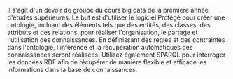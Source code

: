 Il s'agit d'un devoir de groupe du cours big data de la première année d'études supérieures.
Le but est d'utiliser le logiciel Protégé pour créer une ontologie, incluant des éléments tels que des entités, des classes, des attributs et des relations, pour réaliser l'organisation, le partage et l'utilisation des connaissances. En définissant des règles et des contraintes dans l'ontologie, l'inférence et la récupération automatiques des connaissances seront réalisées. Utilisez également SPARQL pour interroger les données RDF afin de récupérer de manière flexible et efficace les informations dans la base de connaissances.